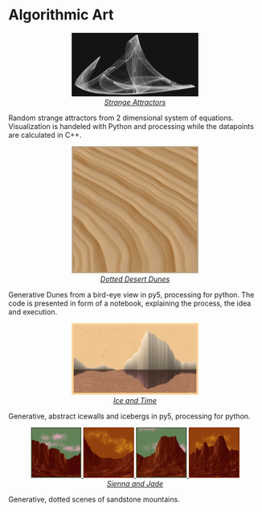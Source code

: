 # Algorithmic Art
  


  
<a href="https://github.com/LEMettler/strange-attractors">
<p align="center">
 <img src="https://github.com/LEMettler/strange-attractors/blob/main/data/morecolor/py5_plots/72-bw.png" width="50%"/>
  <br> <i>Strange Attractors</i>
</p>
</a>
Random strange attractors from 2 dimensional system of equations. Visualization is handeled with Python and processing while the datapoints are calculated in C++.




<a href="https://gist.github.com/LEMettler/3f976f8d30c0aaafde074d8004e31cc6">
<p align="center">
 <img src="https://github.com/LEMettler/algo-art/blob/main/src/ddd-1.jpg" width="50%"/>
  <br> <i>Dotted Desert Dunes</i>
</p>
</a>
Generative Dunes from a bird-eye view in py5, processing for python. The code is presented in form of a notebook, explaining the process, the idea and execution.



<a href="https://gist.github.com/LEMettler/1f92ed571c85c81296a31ef80d330745">
<p align="center">
 <img src="https://github.com/LEMettler/algo-art/blob/main/src/biat_646.jpg" width="50%"/>
  <br> <i>Ice and Time</i>
</p>
</a>
Generative, abstract icewalls and icebergs in py5, processing for python.


<a href="https://gist.github.com/LEMettler/9845b8776cfea9f94b783f2b1effde55">
<p align="center">
 <img src="https://github.com/LEMettler/algo-art/blob/main/src/sj0.jpg" width="20%"/>
 <img src="https://github.com/LEMettler/algo-art/blob/main/src/sj1.jpg" width="20%"/>
 <img src="https://github.com/LEMettler/algo-art/blob/main/src/sj2.jpg" width="20%"/>
 <img src="https://github.com/LEMettler/algo-art/blob/main/src/sj3.jpg" width="20%"/>
  <br> <i>Sienna and Jade</i>
</p>
</a>
Generative, dotted scenes of sandstone mountains.





